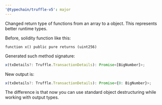 ```yaml
---
'@typechain/truffle-v5': major
---
```


Changed return type of functions from an array to a object. This represents better runtime types.

Before, solidity function like this:

```
function x() public pure returns (uint256)
```

Generated such method signature:

```typescript
x(txDetails?: Truffle.TransactionDetails): Promise<[BigNumber]>;
```

New output is:

```typescript
x(txDetails?: Truffle.TransactionDetails): Promise<{0: BigNumber}>;
```

The difference is that now you can use standard object destructuring while working with output types.
